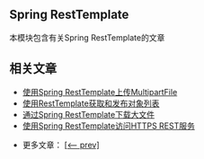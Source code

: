 ## Spring RestTemplate

本模块包含有关Spring RestTemplate的文章

## 相关文章

+ [使用Spring RestTemplate上传MultipartFile](docs/使用Spring-RestTemplate上传MultipartFile.md)
+ [使用RestTemplate获取和发布对象列表](docs/使用RestTemplate获取和发布对象列表.md)
+ [通过Spring RestTemplate下载大文件](docs/通过Spring-RestTemplate下载大文件.md)
+ [使用Spring RestTemplate访问HTTPS REST服务](docs/使用Spring-RestTemplate访问HTTPS-REST服务.md)

- 更多文章： [[<-- prev]](../spring-resttemplate-2/README.md)